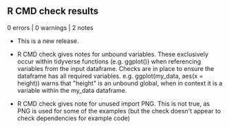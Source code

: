 ## R CMD check results

0 errors | 0 warnings | 2 notes

* This is a new release.

* R CMD check gives notes for unbound variables. 
These exclusively occur within tidyverse functions
(e.g. ggplot()) when referencing variables from the
input dataframe. Checks are in place to ensure
the dataframe has all required variables.
e.g. ggplot(my_data, aes(x = height)) warns that "height"
is an unbound global, when in context it is a variable
within the my_data dataframe.

* R CMD check gives note for unused import PNG.
This is not true, as PNG is used for some of the
examples (but the check doesn't appear to check
dependencies for example code)
